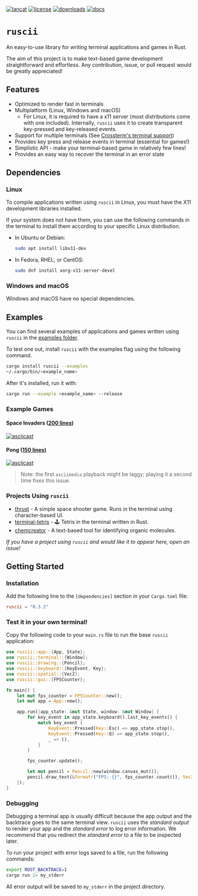 [![lancat](https://img.shields.io/crates/v/ruscii)](https://crates.io/crates/ruscii)
[![license](https://img.shields.io/crates/l/ruscii)](https://www.apache.org/licenses/LICENSE-2.0.txt)
[![downloads](https://img.shields.io/crates/d/ruscii)](https://crates.io/crates/ruscii)
[![docs](https://img.shields.io/docsrs/ruscii)](https://docs.rs/ruscii/latest/ruscii/)

# `ruscii`

An easy-to-use library for writing terminal applications and games in Rust.

The aim of this project is to make text-based game development straightforward
and effortless.
Any contribution, issue, or pull request would be greatly appreciated!

## Features

- Optimized to render fast in terminals
- Multiplatform (Linux, Windows and macOS)
    - For Linux, it is required to have a x11 server (most distributions come with one included).
      Internally, `ruscii` uses it to create transparent key-pressed and key-released events.
- Support for multiple terminals (See
  [Crossterm's terminal support](https://github.com/crossterm-rs/crossterm#tested-terminals))
- Provides key press and release events in terminal (essential for games!)
- Simplistic API - make your terminal-based game in relatively few lines!
- Provides an easy way to recover the terminal in an error state

## Dependencies

### Linux

To compile applications written using `ruscii` in Linux, you must have the X11 development libraries installed.

If your system does not have them, you can use the following commands in the terminal to install them according to your
specific Linux distribution.

- In Ubuntu or Debian:
  ```sh
  sudo apt install libx11-dev
  ```
- In Fedora, RHEL, or CentOS:
  ```sh
  sudo dnf install xorg-x11-server-devel
  ```

### Windows and macOS

Windows and macOS have no special dependencies.

## Examples

You can find several examples of applications and games written using `ruscii` in the [examples folder](examples).

To test one out, install `ruscii` with the examples flag using the following command.

```sh
cargo install ruscii --examples
~/.cargo/bin/<example_name>
```

After it's installed, run it with:

```sh
cargo run --example <example_name> --release
```

### Example Games

#### Space Invaders ([200 lines](examples/space_invaders.rs))

[![asciicast](https://asciinema.org/a/291004.svg)](https://asciinema.org/a/291004)

#### Pong ([150 lines](examples/pong.rs))

[![asciicast](https://asciinema.org/a/291007.svg)](https://asciinema.org/a/291007)

> Note: the first `asciimedia` playback might be laggy; playing it a second time fixes this issue.

### Projects Using `ruscii`

- [thrust](https://github.com/matwoess/thrust) - A simple space shooter game. Runs in the terminal using character-based
  UI.
- [terminal-tetris](https://github.com/joinemm/terminal-tetris) - 🕹️ Tetris in the terminal written in Rust.
- [chemcreator](https://github.com/pumken/chemcreator) - A text-based tool for identifying organic molecules.

*If you have a project using `ruscii` and would like it to appear here, open an issue!*

## Getting Started

### Installation

Add the following line to the `[dependencies]` section in your `Cargo.toml` file:

```toml
ruscii = "0.3.2"
```

### Test it in your own terminal!

Copy the following code to your `main.rs` file to run the base `ruscii` application:

```rust
use ruscii::app::{App, State};
use ruscii::terminal::{Window};
use ruscii::drawing::{Pencil};
use ruscii::keyboard::{KeyEvent, Key};
use ruscii::spatial::{Vec2};
use ruscii::gui::{FPSCounter};

fn main() {
    let mut fps_counter = FPSCounter::new();
    let mut app = App::new();

    app.run(|app_state: &mut State, window: &mut Window| {
        for key_event in app_state.keyboard().last_key_events() {
            match key_event {
                KeyEvent::Pressed(Key::Esc) => app_state.stop(),
                KeyEvent::Pressed(Key::Q) => app_state.stop(),
                _ => (),
            }
        }

        fps_counter.update();

        let mut pencil = Pencil::new(window.canvas_mut());
        pencil.draw_text(&format!("FPS: {}", fps_counter.count()), Vec2::xy(1, 1));
    });
}
```

### Debugging

Debugging a terminal app is usually difficult because the app output and the backtrace goes to the same terminal view.
`ruscii` uses the _standard output_ to render your app and the _standard error_ to log error information.
We recommend that you redirect the _standard error_ to a file to be inspected later.

To run your project with error logs saved to a file, run the following commands:

```sh
export RUST_BACKTRACE=1
cargo run 2> my_stderr
```

All error output will be saved to `my_stderr` in the project directory.
